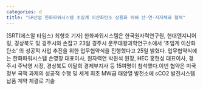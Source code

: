 ```yaml
---
categories: d
title: "SR산업 한화파워시스템 초임계 이산화탄소 상용화 위해 산·연·지자체와 협력"
---
```

[SRT(에스알 타임스) 최형호 기자] 한화파워시스템은 한국원자력연구원, 현대엔지니어링, 경상북도 및 경주시와 손잡고 23일 경주시 문무대왕과학연구소에서 ‘초임계 이산화탄소’ 의 성공적 사업 추진을 위한 업무협약식을 진행했다고 25일 밝혔다. 업무협약식에는 한화파워시스템 손영창 대표이사, 원자력연 박원석 원장, HEC 홍현성 대표이사, 경주시 주낙영 시장, 경상북도 이달희 경제부지사 등 15여명이 참석했다.이번 협약은 미국 정부 국책 과제의 성공적 수행 및 세계 최초 MW급 태양열 발전소에 sCO2 발전시스템 납품 계약 체결로 기술